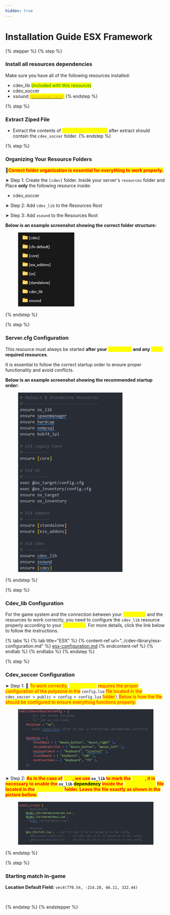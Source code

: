 ```yaml
---
hidden: true
---
```


# Installation Guide ESX Framework



{% stepper %}
{% step %}
### Install all resources dependencies

Make sure you have all of the following resources installed:

* cdev\_lib <mark style="color:green;">(included with this resource)</mark>
* cdev\_soccer
* xsound [<mark style="color:orange;">(download here)</mark>](https://github.com/Xogy/xsound)
{% endstep %}

{% step %}
### Extract Ziped File

* Extract the contents of <mark style="color:yellow;">cdev\_soccer.pack.zip</mark> after extract should contain the `cdev_soccer` folder.
{% endstep %}

{% step %}
### Organizing Your Resource Folders

🚩<mark style="color:red;">**Correct folder organization is essential for everything to work properly.**</mark>

➤ Step 1: Create the `[cdev]` folder. Inside your server's `resources` folder and Place **only** the following resource inside:

* cdev\_soccer

➤ Step 2: Add `cdev_lib` to the Resources Root

➤ Step 3: Add `xsound` to the Resources Root

**Below is an example screenshot showing the correct folder structure:**

<div align="left"><figure><img src="../../.gitbook/assets/FoldersImage (1).png" alt=""><figcaption></figcaption></figure></div>
{% endstep %}

{% step %}
### Server.cfg Configuration

This resource must always be started **after your&#x20;**<mark style="color:yellow;">**framework**</mark>**&#x20;and any&#x20;**<mark style="color:yellow;">**other**</mark>**&#x20;required resources**.

It is essential to follow the correct startup order to ensure proper functionality and avoid conflicts.

**Below is an example screenshot showing the recommended startup order:**

<div align="left"><figure><img src="../../.gitbook/assets/image (18).png" alt=""><figcaption></figcaption></figure></div>
{% endstep %}

{% step %}
### Cdev\_lib Configuration

For the game system and the connection between your <mark style="color:yellow;">framework</mark> and the resources to work correctly, you need to configure the `cdev_lib` resource properly according to your <mark style="color:yellow;">framework</mark>. For more details, click the link below to follow the instructions.

{% tabs %}
{% tab title="ESX" %}
{% content-ref url="../cdev-library/esx-configuration.md" %}
[esx-configuration.md](../cdev-library/esx-configuration.md)
{% endcontent-ref %}
{% endtab %}
{% endtabs %}
{% endstep %}

{% step %}
### Cdev\_soccer Configuration

➤ Step 1: 🚩 <mark style="color:red;">To work correctly,</mark> <mark style="color:yellow;">**cdev\_soccer**</mark> <mark style="color:red;">requires the proper configuration of the polyzone in the</mark> `config.lua` <mark style="color:red;">file located in the</mark> `cdev_soccer > public > config > config.lua` <mark style="color:red;">folder.</mark>\ <mark style="color:red;">Below is how the file should be configured to ensure everything functions properly.</mark>

<div align="left"><figure><img src="../../.gitbook/assets/image (1) (1) (1) (1).png" alt=""><figcaption></figcaption></figure></div>

➤ Step 2: <mark style="color:red;">**As in the case of**</mark>**&#x20;**<mark style="color:yellow;">**ESX**</mark><mark style="color:red;">**, we use**</mark>**&#x20;`ox_lib`&#x20;**<mark style="color:red;">**to mark the**</mark>**&#x20;**<mark style="color:yellow;">**zones**</mark><mark style="color:red;">**, it is necessary to enable the**</mark>**&#x20;`ox_lib`** <mark style="color:$success;">**dependency**</mark>**&#x20;**<mark style="color:red;">**inside the**</mark>**&#x20;**<mark style="color:yellow;">**fxmanifest.lua**</mark>**&#x20;**<mark style="color:red;">**file located in the**</mark>**&#x20;**<mark style="color:yellow;">**cdev\_soccer**</mark>**&#x20;**<mark style="color:red;">**folder. Leave the file exactly as shown in the picture bellow.**</mark>

<div align="left"><figure><img src="../../.gitbook/assets/image (2) (1) (1).png" alt=""><figcaption></figcaption></figure></div>
{% endstep %}

{% step %}
### Starting match in-game

**Location Default Field:** `vec4(770.54, -214.28, 66.11, 322.44)`

<figure><img src="../../.gitbook/assets/FiveM_GTAProcess_3PhcGEZBei (online-video-cutter.com) (1).gif" alt=""><figcaption></figcaption></figure>
{% endstep %}
{% endstepper %}

